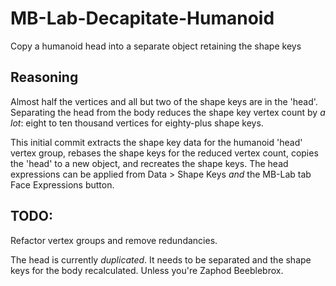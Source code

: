 # MB-Lab-Decapitate-Humanoid
Copy a humanoid head into a separate object retaining the shape keys

## Reasoning
Almost half the vertices and all but two of the shape keys are in the 'head'. Separating the head from the body reduces the shape key vertex count by _a lot_: eight to ten thousand vertices for eighty-plus shape keys.

This initial commit extracts the shape key data for the humanoid 'head' vertex group, rebases the shape keys for the reduced vertex count, copies the 'head' to a new object, and recreates the shape keys. The head expressions can be applied from Data > Shape Keys _and_ the MB-Lab tab Face Expressions button.

## TODO: 
Refactor vertex groups and remove redundancies.

The head is currently _duplicated_. It needs to be separated and the shape keys for the body recalculated. Unless you're Zaphod Beeblebrox.
